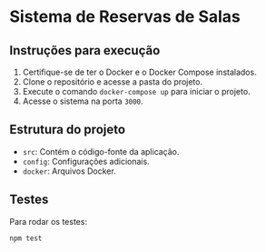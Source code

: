 # Sistema de Reservas de Salas

## Instruções para execução

1. Certifique-se de ter o Docker e o Docker Compose instalados.
2. Clone o repositório e acesse a pasta do projeto.
3. Execute o comando `docker-compose up` para iniciar o projeto.
4. Acesse o sistema na porta `3000`.

## Estrutura do projeto

- `src`: Contém o código-fonte da aplicação.
- `config`: Configurações adicionais.
- `docker`: Arquivos Docker.

## Testes

Para rodar os testes:
```bash
npm test
```